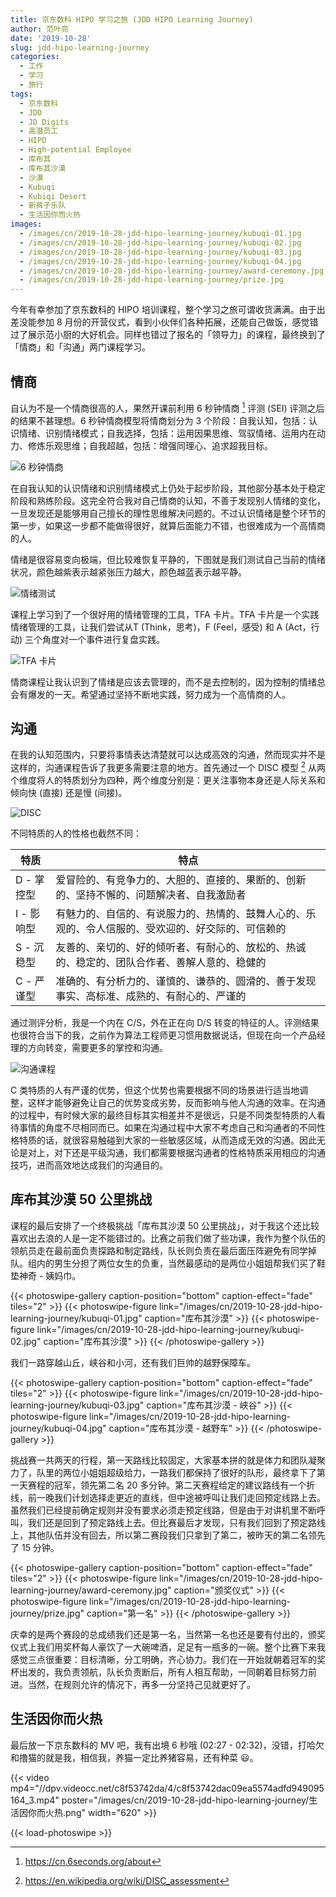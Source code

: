 ```yaml
---
title: 京东数科 HIPO 学习之旅 (JDD HIPO Learning Journey)
author: 范叶亮
date: '2019-10-28'
slug: jdd-hipo-learning-journey
categories:
  - 工作
  - 学习
  - 旅行
tags:
  - 京东数科
  - JDD
  - JD Digits
  - 高潜员工
  - HIPO
  - High-potential Employee
  - 库布其
  - 库布其沙漠
  - 沙漠
  - Kubuqi
  - Kubiqi Desert
  - 新裤子乐队
  - 生活因你而火热
images:
  - /images/cn/2019-10-28-jdd-hipo-learning-journey/kubuqi-01.jpg
  - /images/cn/2019-10-28-jdd-hipo-learning-journey/kubuqi-02.jpg
  - /images/cn/2019-10-28-jdd-hipo-learning-journey/kubuqi-03.jpg
  - /images/cn/2019-10-28-jdd-hipo-learning-journey/kubuqi-04.jpg
  - /images/cn/2019-10-28-jdd-hipo-learning-journey/award-ceremony.jpg
  - /images/cn/2019-10-28-jdd-hipo-learning-journey/prize.jpg
---
```


今年有幸参加了京东数科的 HIPO 培训课程，整个学习之旅可谓收货满满。由于出差没能参加 8 月份的开营仪式，看到小伙伴们各种拓展，还能自己做饭，感觉错过了展示范小厨的大好机会。同样也错过了报名的「领导力」的课程，最终换到了「情商」和「沟通」两门课程学习。

## 情商

自认为不是一个情商很高的人，果然开课前利用 6 秒钟情商 [^six-seconds] 评测 (SEI) 评测之后的结果不甚理想。6 秒钟情商模型将情商划分为 3 个阶段：自我认知，包括：认识情绪、识别情绪模式；自我选择，包括：运用因果思维、驾驭情绪、运用内在动力、修炼乐观思维；自我超越，包括：增强同理心、追求超我目标。

![6 秒钟情商](/images/cn/2019-10-28-jdd-hipo-learning-journey/six-seconds.png)

在自我认知的认识情绪和识别情绪模式上仍处于起步阶段，其他部分基本处于稳定阶段和熟练阶段。这完全符合我对自己情商的认知，不善于发现别人情绪的变化，一旦发现还是能够用自己擅长的理性思维解决问题的。不过认识情绪是整个环节的第一步，如果这一步都不能做得很好，就算后面能力不错，也很难成为一个高情商的人。

情绪是很容易变向极端，但比较难恢复平静的，下图就是我们测试自己当前的情绪状况，颜色越紫表示越紧张压力越大，颜色越蓝表示越平静。

![情绪测试](/images/cn/2019-10-28-jdd-hipo-learning-journey/emotion-test.jpg)

课程上学习到了一个很好用的情绪管理的工具，TFA 卡片。TFA 卡片是一个实践情绪管理的工具，让我们尝试从T (Think，思考)，F (Feel，感受) 和 A (Act，行动) 三个角度对一个事件进行复盘实践。

![TFA 卡片](/images/cn/2019-10-28-jdd-hipo-learning-journey/tfa.png)

情商课程让我认识到了情绪是应该去管理的，而不是去控制的，因为控制的情绪总会有爆发的一天。希望通过坚持不断地实践，努力成为一个高情商的人。

## 沟通

在我的认知范围内，只要将事情表达清楚就可以达成高效的沟通，然而现实并不是这样的，沟通课程告诉了我更多需要注意的地方。首先通过一个 DISC 模型 [^disc] 从两个维度将人的特质划分为四种，两个维度分别是：更关注事物本身还是人际关系和倾向快 (直接) 还是慢 (间接)。

![DISC](/images/cn/2019-10-28-jdd-hipo-learning-journey/disc.png)

不同特质的人的性格也截然不同：

| 特质       | 特点 |
| ---------- | ---- |
| D - 掌控型 | 爱冒险的、有竞争力的、大胆的、直接的、果断的、创新的、坚持不懈的、问题解决者、自我激励者 |
| I - 影响型 | 有魅力的、自信的、有说服力的、热情的、鼓舞人心的、乐观的、令人信服的、受欢迎的、好交际的、可信赖的 |
| S - 沉稳型 | 友善的、亲切的、好的倾听者、有耐心的、放松的、热诚的、稳定的、团队合作者、善解人意的、稳健的 |
| C - 严谨型 | 准确的、有分析力的、谨慎的、谦恭的、圆滑的、善于发现事实、高标准、成熟的、有耐心的、严谨的 |

通过测评分析，我是一个内在 C/S，外在正在向 D/S 转变的特征的人。评测结果也很符合当下的我，之前作为算法工程师更习惯用数据说话，但现在向一个产品经理的方向转变，需要更多的掌控和沟通。

![沟通课程](/images/cn/2019-10-28-jdd-hipo-learning-journey/communication-class.jpg)

C 类特质的人有严谨的优势，但这个优势也需要根据不同的场景进行适当地调整，这样才能够避免让自己的优势变成劣势，反而影响与他人沟通的效率。在沟通的过程中，有时候大家的最终目标其实相差并不是很远，只是不同类型特质的人看待事情的角度不尽相同而已。如果在沟通过程中大家不考虑自己和沟通者的不同性格特质的话，就很容易触碰到大家的一些敏感区域，从而造成无效的沟通。因此无论是对上，对下还是平级沟通，我们都需要根据沟通者的性格特质采用相应的沟通技巧，进而高效地达成我们的沟通目的。

## 库布其沙漠 50 公里挑战

课程的最后安排了一个终极挑战「库布其沙漠 50 公里挑战」，对于我这个还比较喜欢出去浪的人是一定不能错过的。比赛之前我们做了些功课，我作为整个队伍的领航员走在最前面负责探路和制定路线，队长则负责在最后面压阵避免有同学掉队。组内的男生分担了两位女生的负重，当然最感动的是两位小姐姐帮我们买了鞋垫神奇 - 姨妈巾。

{{< photoswipe-gallery caption-position="bottom" caption-effect="fade" tiles="2" >}}
{{< photoswipe-figure link="/images/cn/2019-10-28-jdd-hipo-learning-journey/kubuqi-01.jpg" caption="库布其沙漠" >}}
{{< photoswipe-figure link="/images/cn/2019-10-28-jdd-hipo-learning-journey/kubuqi-02.jpg" caption="库布其沙漠" >}}
{{< /photoswipe-gallery >}}

我们一路穿越山丘，峡谷和小河，还有我们巨帅的越野保障车。

{{< photoswipe-gallery caption-position="bottom" caption-effect="fade" tiles="2" >}}
{{< photoswipe-figure link="/images/cn/2019-10-28-jdd-hipo-learning-journey/kubuqi-03.jpg" caption="库布其沙漠 - 峡谷" >}}
{{< photoswipe-figure link="/images/cn/2019-10-28-jdd-hipo-learning-journey/kubuqi-04.jpg" caption="库布其沙漠 - 越野车" >}}
{{< /photoswipe-gallery >}}

挑战赛一共两天的行程，第一天路线比较固定，大家基本拼的就是体力和团队凝聚力了，队里的两位小姐姐超级给力，一路我们都保持了很好的队形，最终拿下了第一天赛程的冠军，领先第二名 20 多分钟。第二天赛程给定的建议路线有一个折线，前一晚我们计划选择走更近的直线，但中途被呼叫让我们走回预定线路上去。虽然我们已经提前确定规则并没有要求必须走预定线路，但是由于对讲机里不断呼叫，我们还是回到了预定路线上去。但比赛最后才发现，只有我们回到了预定路线上，其他队伍并没有回去，所以第二赛段我们只拿到了第二，被昨天的第二名领先了 15 分钟。

{{< photoswipe-gallery caption-position="bottom" caption-effect="fade" tiles="2" >}}
{{< photoswipe-figure link="/images/cn/2019-10-28-jdd-hipo-learning-journey/award-ceremony.jpg" caption="颁奖仪式" >}}
{{< photoswipe-figure link="/images/cn/2019-10-28-jdd-hipo-learning-journey/prize.jpg" caption="第一名" >}}
{{< /photoswipe-gallery >}}

庆幸的是两个赛段的总成绩我们还是第一名，当然第一名也还是要有付出的，颁奖仪式上我们用奖杯每人豪饮了一大碗啤酒，足足有一瓶多的一碗。整个比赛下来我感觉三点很重要：目标清晰，分工明确，齐心协力。我们在一开始就朝着冠军的奖杯出发的，我负责领航，队长负责断后，所有人相互帮助，一同朝着目标努力前进。当然，在规则允许的情况下，再多一分坚持己见就更好了。

## 生活因你而火热

最后放一下京东数科的 MV 吧，我有出境 6 秒哦 (02:27 - 02:32)，没错，打哈欠和撸猫的就是我，相信我，养猫一定比养猪容易，还有种菜 :smiley:。

{{< video mp4="//dpv.videocc.net/c8f53742da/4/c8f53742dac09ea5574adfd949095164_3.mp4" poster="/images/cn/2019-10-28-jdd-hipo-learning-journey/生活因你而火热.png" width="620" >}}

[^six-seconds]: https://cn.6seconds.org/about

[^disc]: https://en.wikipedia.org/wiki/DISC_assessment

{{< load-photoswipe >}}
